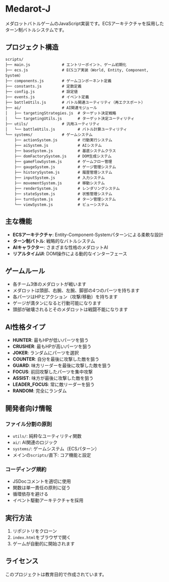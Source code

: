 # Medarot-J

メダロットバトルゲームのJavaScript実装です。ECSアーキテクチャを採用したターン制バトルシステムです。

## プロジェクト構造

```
scripts/
├── main.js              # エントリーポイント、ゲーム初期化
├── ecs.js               # ECSコア実装（World, Entity, Component, System）
├── components.js        # ゲームコンポーネント定義
├── constants.js         # 定数定義
├── config.js            # 設定値
├── events.js            # イベント定義
├── battleUtils.js       # バトル関連ユーティリティ（再エクスポート）
├── ai/                  # AI関連モジュール
│   ├── targetingStrategies.js  # ターゲット決定戦略
│   └── targetingUtils.js       # ターゲット決定ユーティリティ
├── utils/               # 汎用ユーティリティ
│   └── battleUtils.js          # バトル計算ユーティリティ
└── systems/             # ゲームシステム
    ├── actionSystem.js         # 行動実行システム
    ├── aiSystem.js             # AIシステム
    ├── baseSystem.js           # 基底システムクラス
    ├── domFactorySystem.js     # DOM生成システム
    ├── gameFlowSystem.js       # ゲームフロー管理
    ├── gaugeSystem.js          # ゲージ管理システム
    ├── historySystem.js        # 履歴管理システム
    ├── inputSystem.js          # 入力システム
    ├── movementSystem.js       # 移動システム
    ├── renderSystem.js         # レンダリングシステム
    ├── stateSystem.js          # 状態管理システム
    ├── turnSystem.js           # ターン管理システム
    └── viewSystem.js           # ビューシステム
```

## 主な機能

- **ECSアーキテクチャ**: Entity-Component-Systemパターンによる柔軟な設計
- **ターン制バトル**: 戦略的なバトルシステム
- **AIキャラクター**: さまざまな性格のメダロットAI
- **リアルタイムUI**: DOM操作による動的なインターフェース

## ゲームルール

- 各チーム3体のメダロットが戦います
- メダロットは頭部、右腕、左腕、脚部の4つのパーツを持ちます
- 各パーツはHPとアクション（攻撃/移動）を持ちます
- ゲージが満タンになると行動可能になります
- 頭部が破壊されるとそのメダロットは戦闘不能になります

## AI性格タイプ

- **HUNTER**: 最もHPが低いパーツを狙う
- **CRUSHER**: 最もHPが高いパーツを狙う
- **JOKER**: ランダムにパーツを選択
- **COUNTER**: 自分を最後に攻撃した敵を狙う
- **GUARD**: 味方リーダーを最後に攻撃した敵を狙う
- **FOCUS**: 前回攻撃したパーツを集中攻撃
- **ASSIST**: 味方が最後に攻撃した敵を狙う
- **LEADER_FOCUS**: 常に敵リーダーを狙う
- **RANDOM**: 完全にランダム

## 開発者向け情報

### ファイル分割の原則

- `utils/`: 純粋なユーティリティ関数
- `ai/`: AI関連のロジック
- `systems/`: ゲームシステム（ECSパターン）
- メインの`scripts/`直下: コア機能と設定

### コーディング規約

- JSDocコメントを適切に使用
- 関数は単一責任の原則に従う
- 循環依存を避ける
- イベント駆動アーキテクチャを採用

## 実行方法

1. リポジトリをクローン
2. `index.html`をブラウザで開く
3. ゲームが自動的に開始されます

## ライセンス

このプロジェクトは教育目的で作成されています。

